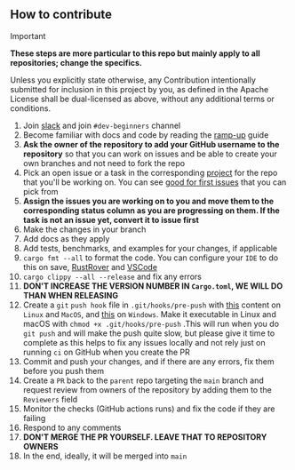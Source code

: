 ## How to contribute

> [!IMPORTANT]  
> **These steps are more particular to this repo but mainly apply to all repositories; change the specifics.**

Unless you explicitly state otherwise, any Contribution intentionally submitted for inclusion in this project by you, as
defined in the Apache License shall be dual-licensed as above, without any additional terms or conditions.

1. Join [slack](https://bit.ly/3UU1oXi) and join `#dev-beginners` channel
2. Become familiar with docs and code by reading the [ramp-up](Ramp-up.md) guide
3. **Ask the owner of the repository to add your GitHub username to the repository** so that you can work on issues and
   be able to create your own branches and not need to fork the repo
4. Pick an open issue or a task in the corresponding [project](https://github.com/users/radumarias/projects/1) for the
   repo that you'll be working on. You can
   see [good for first issues](https://github.com/radumarias/rencfs/issues?q=is%3Aissue+is%3Aopen+label%3A%22good+first+issue%22)
   that you can pick from
5. **Assign the issues you are working on to you and move them to the corresponding status column as you are progressing
   on them. If the task is not an issue yet, convert it to issue first**
6. Make the changes in your branch
7. Add docs as they apply
8. Add tests, benchmarks, and examples for your changes, if applicable
9. `cargo fmt --all` to format the code. You can configure your `IDE` to do this on
   save, [RustRover](https://www.jetbrains.com/help/rust/rustfmt.html)
   and [VSCode](https://code.visualstudio.com/docs/languages/rust#_formatting)
10. `cargo clippy --all --release` and fix any errors
11. **DON'T INCREASE THE VERSION NUMBER IN `Cargo.toml`, WE WILL DO THAN WHEN RELEASING**
12. Create a `git` `push hook` file in `.git/hooks/pre-push` with [this](git-hooks/linux-macos/pre-push) content
    on `Linux` and `MacOS`, and [this](git-hooks/windows/pre-push) on `Windows`.
    Make it executable in Linux and macOS
    with `chmod +x .git/hooks/pre-push` .This will run when you do `git push` and will make the push quite
    slow, but please give it time to complete as this helps to fix any issues locally and not rely just on
    running `ci` on GitHub when you create the PR
13. Commit and push your changes, and if there are any errors, fix them before you push them
14. Create a `PR` back to the `parent` repo targeting the `main` branch and request review from
    owners of the repository by adding them to the `Reviewers` field
15. Monitor the checks (GitHub actions runs) and fix the code if they are failing
16. Respond to any comments
17. **DON'T MERGE THE PR YOURSELF. LEAVE THAT TO REPOSITORY OWNERS**
18. In the end, ideally, it will be merged into `main`
